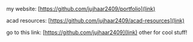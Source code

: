 
my website: [https://github.com/jujhaar2409/portfolio](link)

acad resources: [https://github.com/jujhaar2409/acad-resources](link)

go to this link: [https://github.com/jujhaar2409](link) other for cool stuff!
